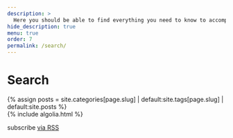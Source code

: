 ```yaml
---
description: >
  Here you should be able to find everything you need to know to accomplish the most common tasks when blogging with Hydejack.
hide_description: true
menu: true
order: 7
permalink: /search/
---
```


# Search
<div id="search-searchbar"></div>
{% assign posts = site.categories[page.slug] | default:site.tags[page.slug] | default:site.posts %}
<div class="post-list" id="search-hits">
</div>
{% include algolia.html %}

<p class="rss-subscribe">subscribe <a href="{{ '/feed.xml' | relative_url }}">via RSS</a></p>
